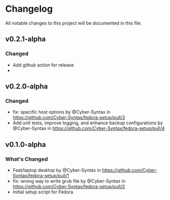# Changelog
All notable changes to this project will be documented in this file.

## v0.2.1-alpha
### Changed
  - Add github action for release
  -
  
## v0.2.0-alpha
### Changed
  - fix: specific host options by @Cyber-Syntax in https://github.com/Cyber-Syntax/fedora-setup/pull/3
  - Add unit tests, improve logging, and enhance backup configurations by @Cyber-Syntax in https://github.com/Cyber-Syntax/fedora-setup/pull/4
## v0.1.0-alpha
### What's Changed
  - Feat/laptop desktop by @Cyber-Syntax in https://github.com/Cyber-Syntax/fedora-setup/pull/1
  - fix: wrong way to write grub file by @Cyber-Syntax in https://github.com/Cyber-Syntax/fedora-setup/pull/2
  - Initial setup script for Fedora